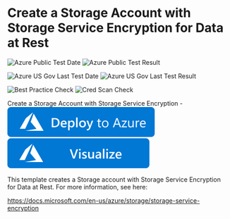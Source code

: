 # Create a Storage Account with Storage Service Encryption for Data at Rest

![Azure Public Test Date](https://azurequickstartsservice.blob.core.windows.net/badges/201-storage-account-service-encryption-create/PublicLastTestDate.svg)
![Azure Public Test Result](https://azurequickstartsservice.blob.core.windows.net/badges/201-storage-account-service-encryption-create/PublicDeployment.svg)

![Azure US Gov Last Test Date](https://azurequickstartsservice.blob.core.windows.net/badges/201-storage-account-service-encryption-create/FairfaxLastTestDate.svg)
![Azure US Gov Last Test Result](https://azurequickstartsservice.blob.core.windows.net/badges/201-storage-account-service-encryption-create/FairfaxDeployment.svg)

![Best Practice Check](https://azurequickstartsservice.blob.core.windows.net/badges/201-storage-account-service-encryption-create/BestPracticeResult.svg)
![Cred Scan Check](https://azurequickstartsservice.blob.core.windows.net/badges/201-storage-account-service-encryption-create/CredScanResult.svg)

Create a Storage Account with Storage Service Encryption - [![Deploy To Azure](https://raw.githubusercontent.com/Azure/azure-quickstart-templates/master/1-CONTRIBUTION-GUIDE/images/deploytoazure.svg?sanitize=true)]("https://portal.azure.com/#create/Microsoft.Template/uri/https%3A%2F%2Fraw.githubusercontent.com%2FAzure%2Fazure-quickstart-templates%2Fmaster%2F201-storage-account-service-encryption-create%2Fazuredeploy.json")  [![Visualize](https://raw.githubusercontent.com/Azure/azure-quickstart-templates/master/1-CONTRIBUTION-GUIDE/images/visualizebutton.svg?sanitize=true)]("http://armviz.io/#/?load=https%3A%2F%2Fraw.githubusercontent.com%2FAzure%2Fazure-quickstart-templates%2Fmaster%2F201-storage-account-service-encryption-create%2Fazuredeploy.json")

This template creates a Storage account with Storage Service Encryption for Data at Rest. For more information, see here:

https://docs.microsoft.com/en-us/azure/storage/storage-service-encryption



